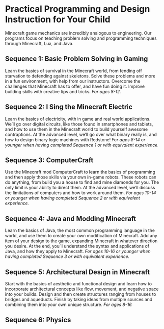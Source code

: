 # Practical Programming and Design Instruction for Your Child

Minecraft game mechanics are incredibly analogous to engineering. Our programs focus on teaching problem solving and programming techniques through Minecraft, Lua, and Java.

## Sequence 1: Basic Problem Solving in Gaming

Learn the basics of survival in the Minecraft world, from fending off starvation to defending against skeletons. Solve these problems and more in a fun environment, with help from our instructors. Overcome the challenges that Minecraft has to offer, and have fun doing it. Improve building skills with creative tips and tricks.
 _For ages 8-12._

## Sequence 2: I Sing the Minecraft Electric

Learn the basics of electricity, with in game and real world applications. We’ll go over digital circuits, like those found in smartphones and tablets, and how to use them in the Minecraft world to build yourself awesome contraptions. At the advanced level, we’ll go over what binary really is, and how to design binary logic machines with Redstone! _For ages 8-14 or younger when having completed Sequence 1 or with equivalent experience._

## Sequence 3: ComputerCraft

Use the Minecraft mod ComputerCraft to learn the basics of programming and then apply those skills via your own in-game robots. These robots can do anything, from build you a house to find and mine diamonds for you. The only limit is your ability to direct them. At the advanced level, we’ll discuss the limitations of computers and how to work around them. _For ages 10-14 or younger when having completed Sequence 2 or with equivalent experience._

## Sequence 4: Java and Modding Minecraft

Learn the basics of Java, the most common programming language in the world, and use them to create your own modification of Minecraft. Add any item of your design to the game, expanding Minecraft in whatever direction you desire. At the end, you’ll understand the syntax and applications of Java, and how they apply to Minecraft. _For ages 10-16 or younger when having completed Sequence 3 or with equivalent experience._

## Sequence 5: Architectural Design in Minecraft

Start with the basics of aesthetic and functional design and learn how to incorporate architectural concepts like flow, movement, and negative space into your builds. Design and then create structures ranging from houses to bridges and aqueducts. Finish by taking ideas from multiple sources and combining them into your own unique structure. _For ages 8-16._

## Sequence 6: Physics
